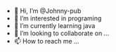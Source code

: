 - 👋 Hi, I’m @Johnny-pub
- 👀 I’m interested in programing
- 🌱 I’m currently learning  java
- 💞️ I’m looking to collaborate on ...
- 📫 How to reach me ...

<!---
Johnny-pub/Johnny-pub is a ✨ special ✨ repository because its `README.md` (this file) appears on your GitHub profile.
You can click the Preview link to take a look at your changes.
--->
